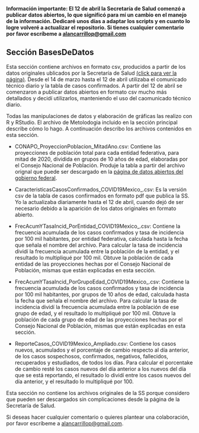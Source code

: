 **Información importante: El 12 de abril la Secretaría de Salud comenzó a publicar datos abiertos, lo que significó para mí un cambio en el manejo de la información. Dedicaré unos días a adaptar los scripts y en cuanto lo logre volveré a actualizar el repositorio. Si tienes cualquier comentario por favor escríbeme a alancarrillop@gmail.com**

## Sección BasesDeDatos
Esta sección contiene archivos en formato csv, producidos a partir de los datos originales ublicados por la Secretaría de Salud [(click para ver la página)](https://www.gob.mx/salud/es/archivo/documentos). Desde el 14 de marzo hasta el 12 de abril utilizaba el comunicado técnico diario y la tabla de casos confirmados. A partir del 12 de abril se comenzaron a publicar datos abiertos en formato csv mucho más detallados y decidí utilizarlos, manteniendo el uso del caomunicado técnico diario.

Todas las manipulaciones de datos y elaboración de gráficas las realizo con R y RStudio. El archivo de Metolodogia incluido en la sección principal describe cómo lo hago. A continuación describo los archivos contenidos en esta sección.

- CONAPO_ProyeccionPoblacion_MitadAno.csv: Contiene las proyecciones de población total para cada entidad federativa, para mitad de 2020, dividida en grupos de 10 años de edad, elaboradas por el Consejo Nacional de Población. Produje la tabla a partir del archivo orignal que puede ser descargado en la [página de datos abiertos del gobierno federal](https://datos.gob.mx/busca/dataset/proyecciones-de-la-poblacion-de-mexico-y-de-las-entidades-federativas-2016-2050).

- CaracteristicasCasosConfirmados_COVID19Mexico_<fecha>.csv: Es la versión csv de la tabla de casos confirmados en formato pdf que publica la SS. Yo la actualizaba diariamente hasta el 12 de abril, cuando dejó de ser necesario debido a la aparición de los datos originales en formato abierto.

- FrecAcumYTasaIncid_PorEntidad_COVID19Mexico_<fecha>.csv: Contiene la frecuencia acumulada de los casos confirmados y tasa de incidencia por 100 mil habitantes, por entidad federativa, calculada hasta la fecha que señala el nombre del archivo. Para calcular la tasa de incidencia dividí la frecuencia acumulada entre la población de la entidad, y el resultado lo multipliqué por 100 mil. Obtuve la población de cada entidad de las proyecciones hechas por el Consejo Nacional de Población, mismas que están explicadas en esta sección.
  
- FrecAcumYTasaIncid_PorGrupoEdad_COVID19Mexico_<fecha>.csv: Contiene la frecuencia acumulada de los casos confirmados y tasa de incidencia por 100 mil habitantes, por grupos de 10 años de edad, calculada hasta la fecha que señala el nombre del archivo. Para calcular la tasa de incidencia dividí la frecuencia acumulada entre la población de ese grupo de edad, y el resultado lo multipliqué por 100 mil. Obtuve la población de cada grupo de edad de las proyecciones hechas por el Consejo Nacional de Población, mismas que están explicadas en esta sección.

- ReporteCasos_COVID19Mexico_Ampliado.csv: Contiene los casos nuevos, acumulados y el porcentaje de cambio respecto al día anterior, de los casos sospechosos, confirmados, negativos, fallecidos, recuperados y estudiados, de todos los días. Para calcular el porcentake de cambio resté los casos nuevos del día anterior a los nuevos del día que se está reportando, el resultado lo dividí entre los casos nuevos del día anterior, y el resultado lo multipliqué por 100.

Esta sección no contiene los archivos originales de la SS porque considero que pueden ser descargados sin complicaciones desde la página de la Secretaría de Salud.

Si deseas hacer cualquier comentario o quieres plantear una colaboración, por favor escríbeme a alancarrillop@gmail.com.
